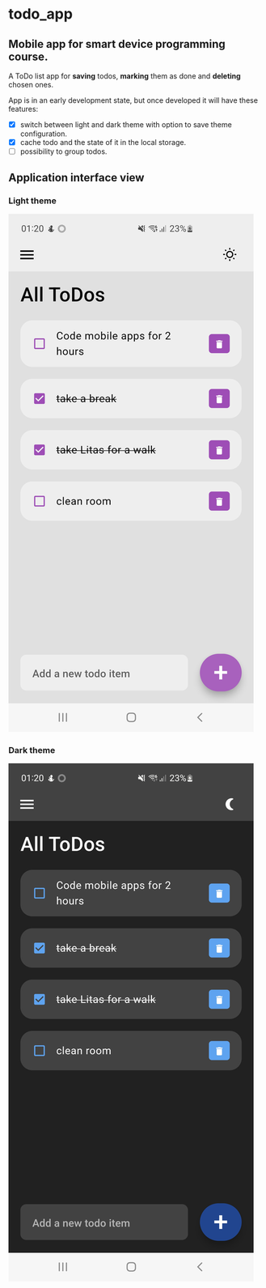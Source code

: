 # todo_app

## Mobile app for smart device programming course.

A ToDo list app for **saving** todos, **marking** them as done and **deleting** chosen ones.

App is in an early development state, but once developed it will have these features:
- [x] switch between light and dark theme with option to save theme configuration.
- [x] cache todo and the state of it in the local storage.
- [ ] possibility to group todos.

## Application interface view
### Light theme
![alt text](Screenshot_20240414_012019.jpg)
### Dark theme
![alt text](Screenshot_20240414_012028.jpg)